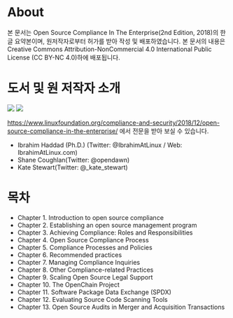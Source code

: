 # About
본 문서는 Open Source Compliance In The Enterprise(2nd Edition, 2018)의 한글 요약본이며, 원저작자로부터 허가를 받아 작성 및 배포하였습니다.
본 문서의 내용은 Creative Commons Attribution-NonCommercial 4.0 International Public License (CC BY-NC 4.0)하에 배포됩니다.

# 도서 및 원 저작자 소개
![](./osc-enterprise-ko/image/osc-enterprise-book1.png)
![](./osc-enterprise-ko/image/osc-enterprise-book2.png)

https://www.linuxfoundation.org/compliance-and-security/2018/12/open-source-compliance-in-the-enterprise/ 에서 전문을 받아 보실 수 있습니다.

-	Ibrahim Haddad (Ph.D.) (Twitter: @IbrahimAtLinux / Web: IbrahimAtLinux.com)
-	Shane Coughlan(Twitter: @opendawn)
- Kate Stewart(Twitter: @_kate_stewart)

# 목차

-	Chapter 1. Introduction to open source compliance
-	Chapter 2. Establishing an open source management program
-	Chapter 3. Achieving Compliance: Roles and Responsibilities
-	Chapter 4. Open Source Compliance Process
-	Chapter 5. Compliance Processes and Policies
-	Chapter 6. Recommended practices
-	Chapter 7. Managing Compliance Inquiries
-	Chapter 8. Other Compliance-related Practices
-	Chapter 9. Scaling Open Source Legal Support
-	Chapter 10. The OpenChain Project
-	Chapter 11. Software Package Data Exchange (SPDX)
-	Chapter 12. Evaluating Source Code Scanning Tools
-	Chapter 13. Open Source Audits in Merger and Acquisition Transactions
